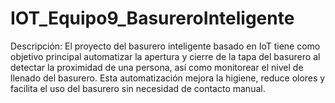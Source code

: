 # IOT_Equipo9_BasureroInteligente
Descripción:
El proyecto del basurero inteligente basado en IoT tiene como objetivo principal automatizar la apertura y cierre de la tapa del basurero al detectar la proximidad de una persona, así como monitorear el nivel de llenado del basurero. Esta automatización mejora la higiene, reduce olores y facilita el uso del basurero sin necesidad de contacto manual.



